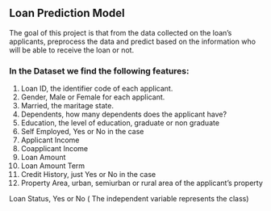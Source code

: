 ## Loan Prediction Model 


The goal of this project is that from the data collected on the loan’s applicants, preprocess the data and predict based on the information who will be able to receive the loan or not.


### In the Dataset we find the following features:

1. Loan ID, the identifier code of each applicant.
2. Gender, Male or Female for each applicant.
3. Married, the maritage state.
4. Dependents, how many dependents does the applicant have?
5. Education, the level of education, graduate or non graduate
6. Self Employed, Yes or No in the case
7. Applicant Income
8. Coapplicant Income
9. Loan Amount
10. Loan Amount Term
11. Credit History, just Yes or No in the case
12. Property Area, urban, semiurban or rural area of the applicant’s property

Loan Status, Yes or No ( The independent variable represents the class)
